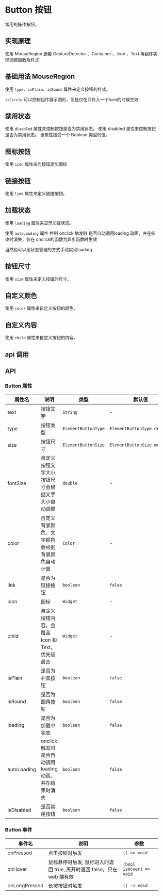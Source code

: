 # Button 按钮

常用的操作按钮。

## 实现原理

使用 MouseRegion 嵌套 GestureDetector 、Container 、Icon 、Text 等组件实现回调函数及样式

## 基础用法 MouseRegion 

使用 `type`、`isPlain`、`isRound` 属性来定义按钮的样式。

`isCircle` 可以控制组件展示圆形，但是仅在只传入一个Icon的时候生效

<CodeView
  codeUrl="button_page/button_basic.dart"
  reviewUrl="button/basic"
  height="300px"
/>

## 禁用状态

使用 `disabled` 属性来控制按钮是否为禁用状态。
使用 disabled 属性来控制按钮是否为禁用状态。 该属性接受一个 Boolean 类型的值。
<CodeView
  codeUrl="button_page/button_disable.dart"
  reviewUrl="button/disable"
  height="300px"
/>

## 图标按钮

使用 `icon` 属性来为按钮添加图标

<CodeView
  codeUrl="button_page/button_icon.dart"
  reviewUrl="button/icon"
  height="300px"
/>

## 链接按钮

使用 `link` 属性来定义链接按钮。

<CodeView
  codeUrl="button_page/button_link.dart"
  reviewUrl="button/link"
  height="300px"
/>

## 加载状态

使用 `loading` 属性来显示加载状态。

使用 `autoLoading` 属性 控制 onclick 触发时 是否自动调用loading 动画，并在结束时消失，仅在 onclick的函数为异步函数时生效 

当然也可以用状态管理的方式手动实现loading 
<CodeView
  codeUrl="button_page/button_loading.dart"
  reviewUrl="button/loading"
  height="300px"
/>

## 按钮尺寸

使用 `size` 属性来定义按钮的尺寸。

<CodeView
  codeUrl="button_page/button_size.dart"
  reviewUrl="button/size"
  height="300px"
/>

## 自定义颜色

使用 `color` 属性来自定义按钮的颜色。

<CodeView
  codeUrl="button_page/button_custom_color.dart"
  reviewUrl="button/custom-color"
  height="300px"
/>

## 自定义内容

使用 `child` 属性来自定义按钮的内容。

<CodeView
  codeUrl="button_page/button_custom_children.dart"
  reviewUrl="button/custom-children"
  height="300px"
/>

## api 调用

<CodeView
  codeUrl="button_page/button_api.dart"
  reviewUrl="button/api"
  height="300px"
/>

## API

### Button 属性

| 属性名     | 说明                                               | 类型                | 默认值                      |
| ---------- | -------------------------------------------------- | ------------------- | --------------------------- |
| text       | 按钮文字                                           | `String`            | -                           |
| type       | 按钮类型                                           | `ElementButtonType` | `ElementButtonType.default` |
| size       | 按钮尺寸                                           | `ElementButtonSize` | `ElementButtonSize.medium`  |
| fontSize   | 自定义按钮文字大小, 按钮尺寸会根据文字大小自动调整 | `double`            | -                           |
| color      | 自定义背景颜色，文字颜色会根据背景颜色自动计算     | `Color`             | -                           |
| link       | 是否为链接按钮                                     | `boolean`           | `false`                     |
| icon       | 图标                                               | `Widget`            | -                           |
| child      | 自定义按钮内容，会覆盖 Icon 和 Text，优先级最高    | `Widget`            | -                           |
| isPlain    | 是否为朴素按钮                                     | `boolean`           | `false`                     |
| isRound    | 是否为圆角按钮                                     | `boolean`           | `false`                     |
| loading    | 是否为加载中状态                                   | `boolean`           | `false`                     |
| autoLoading | onclick 触发时 是否自动调用loading 动画，并在结束时消失 | `boolean`           | `false`                     |
| isDisabled | 是否禁用按钮                                       | `boolean`           | `false`                     |

### Button 事件

| 事件名        | 说明                                                                   | 参数                     |
| ------------- | ---------------------------------------------------------------------- | ------------------------ |
| onPressed     | 点击按钮时触发                                                         | `() => void`             |
| onHover       | 鼠标悬停时触发, 鼠标进入时返回 true, 离开时返回 false，只在 web 端有效 | `(bool isHover) => void` |
| onLongPressed | 长按按钮时触发                                                         | `() => void`             |
